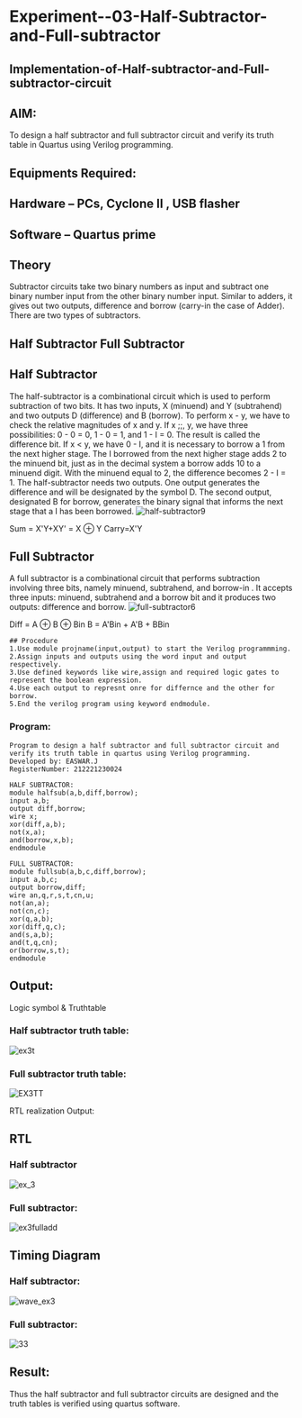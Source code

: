# Experiment--03-Half-Subtractor-and-Full-subtractor
## Implementation-of-Half-subtractor-and-Full-subtractor-circuit
## AIM:
To design a half subtractor and full subtractor circuit and verify its truth table in Quartus using Verilog programming.

## Equipments Required:
## Hardware – PCs, Cyclone II , USB flasher
## Software – Quartus prime
## Theory
Subtractor circuits take two binary numbers as input and subtract one binary number input from the other binary number input. Similar to adders, it gives out two outputs, difference and borrow (carry-in the case of Adder). There are two types of subtractors.

## Half Subtractor Full Subtractor
## Half Subtractor
The half-subtractor is a combinational circuit which is used to perform subtraction of two bits. It has two inputs, X (minuend) and Y (subtrahend) and two outputs D (difference) and B (borrow). To perform x - y, we have to check the relative magnitudes of x and y. If x ;;, y, we have three possibilities: 0 - 0 = 0, 1 - 0 = 1, and 1 - I = 0. The result is called the difference bit. If x < y, we have 0 - I, and it is necessary to borrow a 1 from the next higher stage. The I borrowed from the next higher stage adds 2 to the minuend bit, just as in the decimal system a borrow adds 10 to a minuend digit. With the minuend equal to 2, the difference becomes 2 - I = 1. The half-subtractor needs two outputs. One output generates the difference and will be designated by the symbol D. The second output, designated B for borrow, generates the binary signal that informs the next stage that a I has been borrowed.
![half-subtractor9](https://user-images.githubusercontent.com/36288975/166112538-58c3bc7c-ee5d-4e6a-ac8d-8e8328efe27a.png)


Sum = X'Y+XY' = X ⊕ Y
Carry=X'Y

## Full Subtractor
A full subtractor is a combinational circuit that performs subtraction involving three bits, namely minuend, subtrahend, and borrow-in . It accepts three inputs: minuend, subtrahend and a borrow bit and it produces two outputs: difference and borrow. 
![full-subtractor6](https://user-images.githubusercontent.com/36288975/166112541-24c68359-3de8-4674-ae22-8272ffc385ed.png)


Diff = A ⊕ B ⊕ Bin B = A'Bin + A'B + BBin
```
## Procedure
1.Use module projname(input,output) to start the Verilog programmming.
2.Assign inputs and outputs using the word input and output respectively.
3.Use defined keywords like wire,assign and required logic gates to represent the boolean expression.
4.Use each output to represnt onre for differnce and the other for borrow.
5.End the verilog program using keyword endmodule.
```




### Program:
```
Program to design a half subtractor and full subtractor circuit and verify its truth table in quartus using Verilog programming.
Developed by: EASWAR.J
RegisterNumber: 212221230024

HALF SUBTRACTOR:
module halfsub(a,b,diff,borrow);
input a,b;
output diff,borrow;
wire x;
xor(diff,a,b);
not(x,a);
and(borrow,x,b);
endmodule

FULL SUBTRACTOR:
module fullsub(a,b,c,diff,borrow);
input a,b,c;
output borrow,diff;
wire an,q,r,s,t,cn,u;
not(an,a);
not(cn,c);
xor(q,a,b);
xor(diff,q,c);
and(s,a,b);
and(t,q,cn);
or(borrow,s,t);
endmodule 
```

## Output:
Logic symbol & Truthtable
### Half subtractor truth table:
![ex3t](https://user-images.githubusercontent.com/94154683/165960966-add01287-f6c2-40f8-89a0-ecbb01d2c401.PNG)

### Full subtractor truth table:
![EX3TT](https://user-images.githubusercontent.com/94154683/165961092-49a612d3-6757-4a01-a496-a7fe1ebc7cd0.PNG)


RTL realization
Output:
## RTL
### Half subtractor

![ex_3](https://user-images.githubusercontent.com/94154683/165957424-ebb2ec3d-3093-4093-8687-b9d7a29e8c2b.PNG)

### Full subtractor:
![ex3fulladd](https://user-images.githubusercontent.com/94154683/165957561-28454d9c-2339-4b0c-aeb6-5ca8149e9500.PNG)

## Timing Diagram
### Half subtractor:
![wave_ex3](https://user-images.githubusercontent.com/94154683/165957699-9a6c62b3-3236-43d0-8785-c1879b69059f.PNG)

### Full subtractor:
![33](https://user-images.githubusercontent.com/94154683/166411157-33256604-b48e-4ae4-b4b8-b38277444f91.png)

## Result:
Thus the half subtractor and full subtractor circuits are designed and the truth tables is verified using quartus software.
